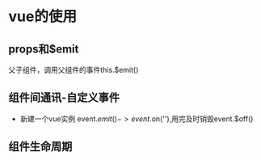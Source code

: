 # vue的使用
## props和$emit
  父子组件，调用父组件的事件this.$emit()
## 组件间通讯-自定义事件
- 新建一个vue实例
  event.$emit() -> event.$on(''),用完及时销毁event.$off()
## 组件生命周期